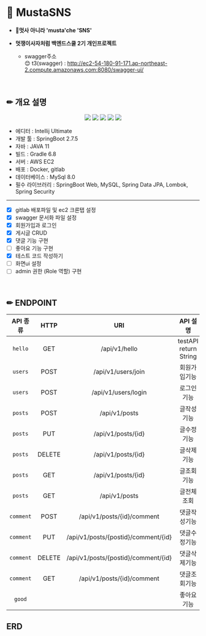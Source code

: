 # 📑 MustaSNS
* 🦁**멋사 아니라 'musta'che 'SNS'**
* **멋쟁이사자처럼 백엔드스쿨 2기 개인프로젝트**

    * swagger주소 <br>
😊 t3(swagger) : http://ec2-54-180-91-171.ap-northeast-2.compute.amazonaws.com:8080/swagger-ui/ <br>

<br>


## ✏ 개요 설명
<div align="center">
 <img src="https://img.shields.io/badge/SpringBoot-6DB33F.svg?logo=Spring-Boot&logoColor=white" />
 <img src="https://img.shields.io/badge/SpringSecurity-6DB33F.svg?logo=Spring-Security&logoColor=white" />
 <img src="https://img.shields.io/badge/MySQL-3776AB.svg?logo=MySql&logoColor=white" />
 <img src="https://img.shields.io/badge/Docker-2496ED.svg?logo=Docker&logoColor=white" />
 <img src="https://img.shields.io/badge/AmazonEC2-FF9900.svg?logo=Amazon-EC2&logoColor=white" />
</div>

* 에디터 : Intellij Ultimate
* 개발 툴 : SpringBoot 2.7.5
* 자바 : JAVA 11
* 빌드 : Gradle 6.8
* 서버 : AWS EC2
* 배포 : Docker, gitlab
* 데이터베이스 : MySql 8.0
* 필수 라이브러리 : SpringBoot Web, MySQL, Spring Data JPA, Lombok, Spring Security
<hr>

- [x] gitlab 배포파일 및 ec2 크론탭 설정
- [x] swagger 문서화 파일 설정
- [x] 회원가입과 로그인
- [x] 게시글 CRUD
- [x] 댓글 기능 구현
- [ ] 좋아요 기능 구현
- [x] 테스트 코드 작성하기
- [ ] 화면ui 설정
- [ ] admin 권한 (Role 역할) 구현

<br>

## ✏ ENDPOINT


|API 종류|HTTP|URI|API 설명|
|:-----:|:------------------:|:-----------------------------:|:-----------------------------:|
| `hello` | GET | /api/v1/hello | testAPI return String |
| `users` | POST | /api/v1/users/join | 회원가입기능 |
| `users` | POST | /api/v1/users/login | 로그인기능 |
| `posts` | POST | /api/v1/posts | 글작성기능 |
| `posts` | PUT | /api/v1/posts/{id} | 글수정기능 |
| `posts` | DELETE | /api/v1/posts/{id} | 글삭제기능 |
| `posts` | GET | /api/v1/posts/{id} | 글조회기능 |
| `posts` | GET | /api/v1/posts | 글전체조회 |
| `comment` | POST | /api/v1/posts/{id}/comment | 댓글작성기능 |
| `comment` | PUT | /api/v1/posts/{postid}/comment/{id} | 댓글수정기능 |
| `comment` | DELETE | /api/v1/posts/{postid}/comment/{id} | 댓글삭제기능 |
| `comment` | GET | /api/v1/posts/{id}/comment | 댓글조회기능 |
| `good` |  |  | 좋아요기능 |



## ERD

